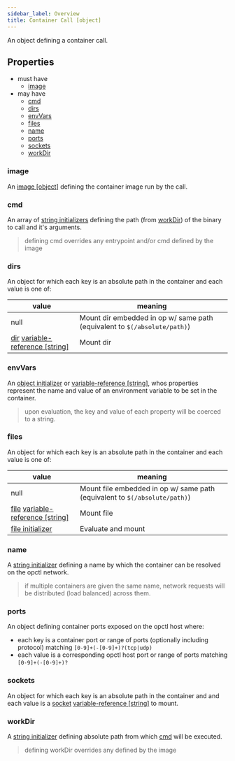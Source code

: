 ```yaml
---
sidebar_label: Overview
title: Container Call [object]
---
```


An object defining a container call.

## Properties
- must have
  - [image](#image)
- may have
  - [cmd](#cmd)
  - [dirs](#dirs)
  - [envVars](#envvars)
  - [files](#files)
  - [name](#name)
  - [ports](#ports)
  - [sockets](#sockets)
  - [workDir](#workdir)

### image
An [image [object]](image.md) defining the container image run by the call.

### cmd
An array of [string initializers](../../../../types/string.md#initialization) defining the path (from [workDir](#workdir)) of the binary to call and it's arguments.

> defining cmd overrides any entrypoint and/or cmd defined by the image

### dirs
An object for which each key is an absolute path in the container and each value is one of:

|value|meaning|
|--|--|
|null|Mount dir embedded in op w/ same path (equivalent to `$(/absolute/path)`)|
|[dir](../../../../types/dir.md) [variable-reference [string]](../../variable-reference.md)|Mount dir|

### envVars
An [object initializer](../../../../types/object.md#initialization) or [variable-reference [string]](../../variable-reference.md), whos properties represent the name and value of an environment variable to be set in the container.

> upon evaluation, the key and value of each property will be coerced to a string.

### files
An object for which each key is an absolute path in the container and each value is one of:

|value|meaning|
|--|--|
|null|Mount file embedded in op w/ same path (equivalent to `$(/absolute/path)`)|
|[file](../../../../types/file.md) [variable-reference [string]](../../variable-reference.md)|Mount file|
|[file initializer](../../../../types/file.md#initialization)|Evaluate and mount|

### name
A [string initializer](../../../../types/string.md#initialization) defining a name by which the container can be resolved on the opctl network.

> if multiple containers are given the same name, network requests will be distributed (load balanced) across them. 

### ports
An object defining container ports exposed on the opctl host where:
- each key is a container port or range of ports (optionally including protocol) matching `[0-9]+(-[0-9]+)?(tcp|udp)`
- each value is a corresponding opctl host port or range of ports matching `[0-9]+(-[0-9]+)?`

### sockets
An object for which each key is an absolute path in the container and and each value is a [socket](../../../../types/socket.md) [variable-reference [string]](../../variable-reference.md) to mount. 

### workDir
A [string initializer](../../../../types/string.md#initialization) defining absolute path from which [cmd](#cmd) will be executed.

> defining workDir overrides any defined by the image